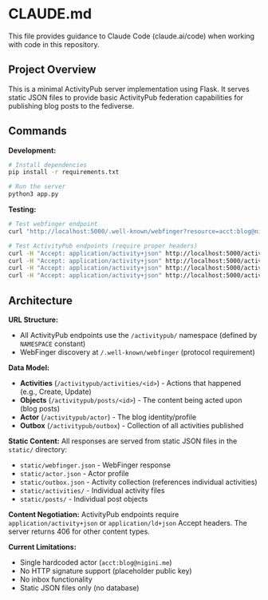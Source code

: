 # CLAUDE.md

This file provides guidance to Claude Code (claude.ai/code) when working with code in this repository.

## Project Overview

This is a minimal ActivityPub server implementation using Flask. It serves static JSON files to provide basic ActivityPub federation capabilities for publishing blog posts to the fediverse.

## Commands

**Development:**
```bash
# Install dependencies
pip install -r requirements.txt

# Run the server
python3 app.py
```

**Testing:**
```bash
# Test webfinger endpoint
curl "http://localhost:5000/.well-known/webfinger?resource=acct:blog@nigini.me"

# Test ActivityPub endpoints (require proper headers)
curl -H "Accept: application/activity+json" http://localhost:5000/activitypub/actor
curl -H "Accept: application/activity+json" http://localhost:5000/activitypub/outbox
curl -H "Accept: application/activity+json" http://localhost:5000/activitypub/posts/hello-world
curl -H "Accept: application/activity+json" http://localhost:5000/activitypub/activities/create-1
```

## Architecture

**URL Structure:**
- All ActivityPub endpoints use the `/activitypub/` namespace (defined by `NAMESPACE` constant)
- WebFinger discovery at `/.well-known/webfinger` (protocol requirement)

**Data Model:**
- **Activities** (`/activitypub/activities/<id>`) - Actions that happened (e.g., Create, Update)
- **Objects** (`/activitypub/posts/<id>`) - The content being acted upon (blog posts)
- **Actor** (`/activitypub/actor`) - The blog identity/profile
- **Outbox** (`/activitypub/outbox`) - Collection of all activities published

**Static Content:**
All responses are served from static JSON files in the `static/` directory:
- `static/webfinger.json` - WebFinger response
- `static/actor.json` - Actor profile 
- `static/outbox.json` - Activity collection (references individual activities)
- `static/activities/` - Individual activity files
- `static/posts/` - Individual post objects

**Content Negotiation:**
ActivityPub endpoints require `application/activity+json` or `application/ld+json` Accept headers. The server returns 406 for other content types.

**Current Limitations:**
- Single hardcoded actor (`acct:blog@nigini.me`)
- No HTTP signature support (placeholder public key)
- No inbox functionality
- Static JSON files only (no database)